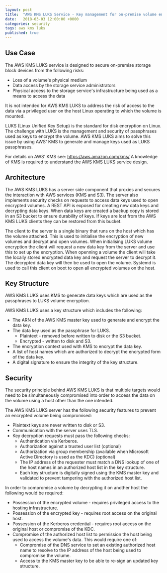 ```yaml
---
layout: post
title:  "AWS KMS LUKS Service - Key management for on-premise volume encryption"
date:   2018-03-03 12:00:00 +0000
categories: security
tags: aws kms luks
published: true
---
```


## Use Case
The AWS KMS LUKS service is designed to secure on-premise storage block devices from the following risks:
* Loss of a volume's physical medium
* Data access by the storage service administrators
* Physical access to the storage service's infrastructure being used as a means to access the data

It is not intended for AWS KMS LUKS to address the risk of access to the data via a privileged user on the host Linux operating to which the volume is mounted.

LUKS (Linux Unified Key Setup) is the standard for disk encryption on Linux. 
The challenge with LUKS is the management and security of passphrases used as keys to encrypt the volume.
AWS KMS LUKS aims to solve this issue by using AWS' KMS to generate and manage keys used as LUKS passphrases.

For details on AWS' KMS see: https://aws.amazon.com/kms/
A knowledge of KMS is required to understand the AWS KMS LUKS service design.

## Architecture
The AWS KMS LUKS has a server side component that proxies and secures the interaction with AWS services (KMS and S3).
The server also implements security checks on requests to access data keys used to open encrypted volumes.
A REST API is exposed for creating new data keys and decrypting data keys.
When data keys are created a backup copy is stored in an S3 bucket to ensure durability of keys.
If keys are lost from the AWS KMS LUKS clients they can be restored from this bucket.

The client to the server is a single binary that runs on the host which has the volume attached.
This is used to initialise the encryption of new volumes and decrypt and open volumes.
When initialising LUKS volume encryption the client will request a new data key from the server and use this to set up the encryption.
When openning a volume the client will take the locally stored encrypted data key and request the server to decrypt it.
The decrypted data key will then be used to open the volume. Systemd is used to call this client on boot to open all encrypted volumes on the host.

## Key Structure
AWS KMS LUKS uses KMS to generate data keys which are used as the passphrases to LUKS volume encryption.

AWS KMS LUKS uses a key structure which includes the following:
* The ARN of the AWS KMS master key used to generate and encrypt the data key.
* The data key used as the passphrase for LUKS.
  * Plaintext - removed before written to disk or the S3 bucket.
  * Encrypted - written to disk and S3.
* The encryption context used with KMS to encrypt the data key.
* A list of host names which are authorized to decrypt the encrypted form of the data key.
* A digital signature to ensure the integrity of the key structure.

## Security
The security principle behind AWS KMS LUKS is that multiple targets would need to be simultaneously compromised into order to access the data on the volume using a host other than the one intended.

The AWS KMS LUKS server has the following security features to prevent an encrypted volume being compromised:
* Plaintext keys are never written to disk or S3.
* Communication with the server uses TLS.
* Key decryption requests must pass the following checks:
  * Authentication via Kerberos.
  * Authorization against a trusted user list (optional)
  * Authorization via group membership (available when Microsoft Active Directory is used as the KDC) (optional)
  * The IP address of the requester must match a DNS lookup of one of the host names in an authorized host list in the key structure.
  * Each key structure is digitally signed using the KMS master key and validated to prevent tampering with the authorized host list.
  
In order to compromise a volume by decrypting it on another host the following would be required:
* Possession of the encrypted volume - requires privileged access to the hosting infrastructure.
* Possession of the encrypted key - requires root access on the original host.
* Possession of the Kerberos credential - requires root access on the original host or compromise of the KDC.
* Compromise of the authorized host list to permission the host being used to access the volume's data. This would require one of:
  * Compromise of the DNS service to set an existing authorized host name to resolve to the IP address of the host being used to compromise the volume.
  * Access to the KMS master key to be able to re-sign an updated key structure.